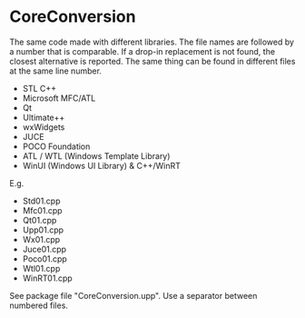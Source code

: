 # CoreConversion

The same code made with different libraries. The file names are followed by a number that is comparable.
If a drop-in replacement is not found, the closest alternative is reported.
The same thing can be found in different files at the same line number.

- STL C++
- Microsoft MFC/ATL
- Qt
- Ultimate++
- wxWidgets
- JUCE
- POCO Foundation
- ATL / WTL (Windows Template Library)
- WinUI (Windows UI Library) & C++/WinRT

E.g.
- Std01.cpp
- Mfc01.cpp
- Qt01.cpp
- Upp01.cpp
- Wx01.cpp
- Juce01.cpp
- Poco01.cpp
- Wtl01.cpp
- WinRT01.cpp

See package file "CoreConversion.upp".
Use a separator between numbered files.

